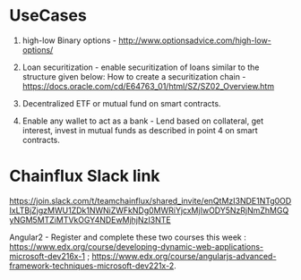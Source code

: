 # UseCases

1. high-low Binary options - http://www.optionsadvice.com/high-low-options/

2. Loan securitization - enable securitization of loans similar to the structure given below:
How to create a securitization chain - https://docs.oracle.com/cd/E64763_01/html/SZ/SZ02_Overview.htm

3. Decentralized ETF or mutual fund on smart contracts.

4. Enable any wallet to act as a bank - Lend based on collateral, get interest, invest in mutual funds as described 
in point 4 on smart contracts.


# Chainflux Slack link
https://join.slack.com/t/teamchainflux/shared_invite/enQtMzI3NDE1NTg0ODIxLTBjZjgzMWU1ZDk1NWNiZWFkNDg0MWRiYjcxMjIwODY5NzRjNmZhMGQyNGM5MTZiMTVkOGY4NDEwMjhjNzI3NTE


Angular2 - Register and complete these two courses this week : https://www.edx.org/course/developing-dynamic-web-applications-microsoft-dev216x-1 ; https://www.edx.org/course/angularjs-advanced-framework-techniques-microsoft-dev221x-2.
